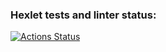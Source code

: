 ### Hexlet tests and linter status:
[![Actions Status](https://github.com/beton18/data-analytics-project-96/actions/workflows/hexlet-check.yml/badge.svg)](https://github.com/beton18/data-analytics-project-96/actions)